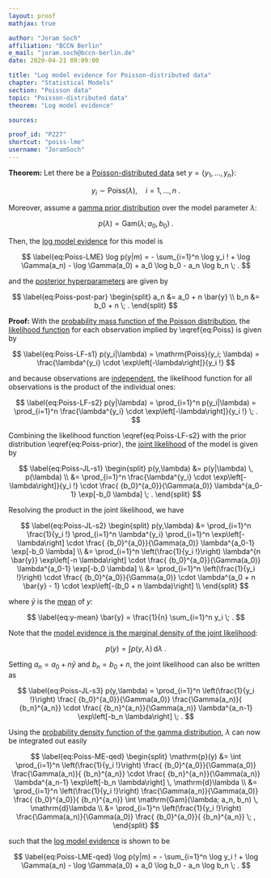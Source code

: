 ```yaml
---
layout: proof
mathjax: true

author: "Joram Soch"
affiliation: "BCCN Berlin"
e_mail: "joram.soch@bccn-berlin.de"
date: 2020-04-21 09:09:00

title: "Log model evidence for Poisson-distributed data"
chapter: "Statistical Models"
section: "Poisson data"
topic: "Poisson-distributed data"
theorem: "Log model evidence"

sources:

proof_id: "P227"
shortcut: "poiss-lme"
username: "JoramSoch"
---
```



**Theorem:** Let there be a [Poisson-distributed data](/D/poiss-data) set $y = \left\lbrace y_1, \ldots, y_n \right\rbrace$:

$$ \label{eq:Poiss}
y_i \sim \mathrm{Poiss}(\lambda), \quad i = 1, \ldots, n \; .
$$

Moreover, assume a [gamma prior distribution](/P/poiss-prior) over the model parameter $\lambda$:

$$ \label{eq:Poiss-prior}
p(\lambda) = \mathrm{Gam}(\lambda; a_0, b_0) \; .
$$

Then, the [log model evidence](/D/lme) for this model is

$$ \label{eq:Poiss-LME}
\log p(y|m) = - \sum_{i=1}^n \log y_i ! + \log \Gamma(a_n) - \log \Gamma(a_0) + a_0 \log b_0 - a_n \log b_n \; .
$$

and the [posterior hyperparameters](/D/post) are given by

$$ \label{eq:Poiss-post-par}
\begin{split}
a_n &= a_0 + n \bar{y} \\
b_n &= b_0 + n \; .
\end{split}
$$


**Proof:** With the [probability mass function of the Poisson distribution](/P/poiss-pmf), the [likelihood function](/D/lf) for each observation implied by \eqref{eq:Poiss} is given by

$$ \label{eq:Poiss-LF-s1}
p(y_i|\lambda) = \mathrm{Poiss}(y_i; \lambda) = \frac{\lambda^{y_i} \cdot \exp\left[-\lambda\right]}{y_i !}
$$

and because observations are [independent](/D/ind), the likelihood function for all observations is the product of the individual ones:

$$ \label{eq:Poiss-LF-s2}
p(y|\lambda) = \prod_{i=1}^n p(y_i|\lambda) = \prod_{i=1}^n \frac{\lambda^{y_i} \cdot \exp\left[-\lambda\right]}{y_i !} \; .
$$

Combining the likelihood function \eqref{eq:Poiss-LF-s2} with the prior distribution \eqref{eq:Poiss-prior}, the [joint likelihood](/D/jl) of the model is given by

$$ \label{eq:Poiss-JL-s1}
\begin{split}
p(y,\lambda) &= p(y|\lambda) \, p(\lambda) \\
&= \prod_{i=1}^n \frac{\lambda^{y_i} \cdot \exp\left[-\lambda\right]}{y_i !} \cdot \frac{ {b_0}^{a_0}}{\Gamma(a_0)} \lambda^{a_0-1} \exp[-b_0 \lambda] \; .
\end{split}
$$

Resolving the product in the joint likelihood, we have

$$ \label{eq:Poiss-JL-s2}
\begin{split}
p(y,\lambda) &= \prod_{i=1}^n \frac{1}{y_i !} \prod_{i=1}^n \lambda^{y_i} \prod_{i=1}^n \exp\left[-\lambda\right] \cdot \frac{ {b_0}^{a_0}}{\Gamma(a_0)} \lambda^{a_0-1} \exp[-b_0 \lambda] \\
&= \prod_{i=1}^n \left(\frac{1}{y_i !}\right) \lambda^{n \bar{y}} \exp\left[-n \lambda\right] \cdot \frac{ {b_0}^{a_0}}{\Gamma(a_0)} \lambda^{a_0-1} \exp[-b_0 \lambda] \\
&= \prod_{i=1}^n \left(\frac{1}{y_i !}\right) \cdot \frac{ {b_0}^{a_0}}{\Gamma(a_0)}  \cdot \lambda^{a_0 + n \bar{y} - 1} \cdot \exp\left[-(b_0 + n \lambda)\right] \\
\end{split}
$$

where $\bar{y}$ is the [mean](/D/mean-samp) of $y$:

$$ \label{eq:y-mean}
\bar{y} = \frac{1}{n} \sum_{i=1}^n y_i \; .
$$

Note that the [model evidence is the marginal density of the joint likelihood](/D/ml):

$$ \label{eq:Poiss-ME}
p(y) = \int p(y,\lambda) \, \mathrm{d}\lambda \; .
$$

Setting $a_n = a_0 + n \bar{y}$ and $b_n = b_0 + n$, the joint likelihood can also be written as

$$ \label{eq:Poiss-JL-s3}
p(y,\lambda) = \prod_{i=1}^n \left(\frac{1}{y_i !}\right) \frac{ {b_0}^{a_0}}{\Gamma(a_0)} \frac{\Gamma(a_n)}{ {b_n}^{a_n}} \cdot \frac{ {b_n}^{a_n}}{\Gamma(a_n)} \lambda^{a_n-1} \exp\left[-b_n \lambda\right] \; .
$$

Using the [probability density function of the gamma distribution](/P/gam-pdf), $\lambda$ can now be integrated out easily

$$ \label{eq:Poiss-ME-qed}
\begin{split}
\mathrm{p}(y) &= \int \prod_{i=1}^n \left(\frac{1}{y_i !}\right) \frac{ {b_0}^{a_0}}{\Gamma(a_0)} \frac{\Gamma(a_n)}{ {b_n}^{a_n}} \cdot \frac{ {b_n}^{a_n}}{\Gamma(a_n)} \lambda^{a_n-1} \exp\left[-b_n \lambda\right] \, \mathrm{d}\lambda \\
&= \prod_{i=1}^n \left(\frac{1}{y_i !}\right) \frac{\Gamma(a_n)}{\Gamma(a_0)} \frac{ {b_0}^{a_0}}{ {b_n}^{a_n}} \int \mathrm{Gam}(\lambda; a_n, b_n) \, \mathrm{d}\lambda \\
&= \prod_{i=1}^n \left(\frac{1}{y_i !}\right) \frac{\Gamma(a_n)}{\Gamma(a_0)} \frac{ {b_0}^{a_0}}{ {b_n}^{a_n}} \; ,
\end{split}
$$

such that the [log model evidence](/D/lme) is shown to be

$$ \label{eq:Poiss-LME-qed}
\log p(y|m) = - \sum_{i=1}^n \log y_i ! + \log \Gamma(a_n) - \log \Gamma(a_0) + a_0 \log b_0 - a_n \log b_n \; .
$$